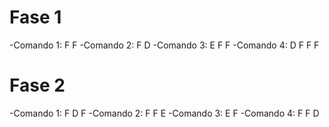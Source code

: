 # Fase 1

-Comando 1: F F
-Comando 2: F D
-Comando 3: E F F
-Comando 4: D F F F

# Fase 2 

-Comando 1: F D F
-Comando 2: F F E
-Comando 3: E F
-Comando 4: F F D